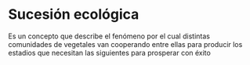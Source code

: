 # Sucesión ecológica

Es un concepto que describe el fenómeno por el cual distintas comunidades de vegetales van cooperando entre ellas para producir los estadios que necesitan las siguientes para prosperar con éxito

